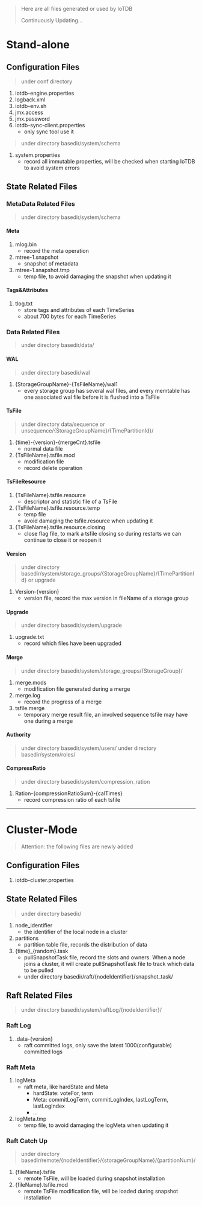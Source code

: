 <!--

    Licensed to the Apache Software Foundation (ASF) under one
    or more contributor license agreements.  See the NOTICE file
    distributed with this work for additional information
    regarding copyright ownership.  The ASF licenses this file
    to you under the Apache License, Version 2.0 (the
    "License"); you may not use this file except in compliance
    with the License.  You may obtain a copy of the License at

        http://www.apache.org/licenses/LICENSE-2.0

    Unless required by applicable law or agreed to in writing,
    software distributed under the License is distributed on an
    "AS IS" BASIS, WITHOUT WARRANTIES OR CONDITIONS OF ANY
    KIND, either express or implied.  See the License for the
    specific language governing permissions and limitations
    under the License.

-->

> Here are all files generated or used by IoTDB
>
> Continuously Updating...

# Stand-alone

## Configuration Files
> under conf directory
1. iotdb-engine.properties
2. logback.xml
3. iotdb-env.sh
4. jmx.access
5. jmx.password
6. iotdb-sync-client.properties
    + only sync tool use it

> under directory basedir/system/schema
1. system.properties
    + record all immutable properties, will be checked when starting IoTDB to avoid system errors

## State Related Files

### MetaData Related Files
> under directory basedir/system/schema

#### Meta
1. mlog.bin
    + record the meta operation
2. mtree-1.snapshot
    + snapshot of metadata
3. mtree-1.snapshot.tmp
    + temp file, to avoid damaging the snapshot when updating it

#### Tags&Attributes
1. tlog.txt
    + store tags and attributes of each TimeSeries
    + about 700 bytes for each TimeSeries

### Data Related Files
> under directory basedir/data/

#### WAL
> under directory basedir/wal

1. {StorageGroupName}-{TsFileName}/wal1
    + every storage group has several wal files, and every memtable has one associated wal file before it is flushed into a TsFile 

#### TsFile
> under directory data/sequence or unsequence/{StorageGroupName}/{TimePartitionId}/

1. {time}-{version}-{mergeCnt}.tsfile
    + normal data file
2. {TsFileName}.tsfile.mod
    + modification file
    + record delete operation

#### TsFileResource
1. {TsFileName}.tsfile.resource
    + descriptor and statistic file of a TsFile
2. {TsFileName}.tsfile.resource.temp
    + temp file
    + avoid damaging the tsfile.resource when updating it
3. {TsFileName}.tsfile.resource.closing
    + close flag file, to mark a tsfile closing so during restarts we can continue to close it or reopen it

#### Version
> under directory basedir/system/storage_groups/{StorageGroupName}/{TimePartitionId} or upgrade

1. Version-{version}
    + version file, record the max version in fileName of a storage group

#### Upgrade
> under directory basedir/system/upgrade

1. upgrade.txt
    + record which files have been upgraded

#### Merge
> under directory basedir/system/storage_groups/{StorageGroup}/

1. merge.mods
    + modification file generated during a merge
2. merge.log
    + record the progress of a merge
3. tsfile.merge
    + temporary merge result file, an involved sequence tsfile may have one during a merge

#### Authority
> under directory basedir/system/users/
> under directory basedir/system/roles/

#### CompressRatio
> under directory basedir/system/compression_ration
1. Ration-{compressionRatioSum}-{calTimes}
    + record compression ratio of each tsfile

---

# Cluster-Mode
> Attention: the following files are newly added

## Configuration Files
1. iotdb-cluster.properties

## State Related Files
> under directory basedir/

1. node_identifier
    + the identifier of the local node in a cluster
2. partitions
    + partition table file, records the distribution of data
3. {time}_{random}.task
    + pullSnapshotTask file, record the slots and owners. When a node joins a cluster,
    it will create pullSnapshotTask file to track which data to be pulled
    + under directory basedir/raft/{nodeIdentifier}/snapshot_task/

## Raft Related Files
> under directory basedir/system/raftLog/{nodeIdentifier}/

### Raft Log
1. .data-{version}
    + raft committed logs, only save the latest 1000(configurable) committed logs

### Raft Meta
1. logMeta
    + raft meta, like hardState and Meta
        + hardState: voteFor, term
        + Meta: commitLogTerm, commitLogIndex, lastLogTerm, lastLogIndex
        + ...
2. logMeta.tmp
    + temp file, to avoid damaging the logMeta when updating it

### Raft Catch Up
> under directory basedir/remote/{nodeIdentifier}/{storageGroupName}/{partitionNum}/

1. {fileName}.tsfile
    + remote TsFile, will be loaded during snapshot installation
2. {fileName}.tsfile.mod
    + remote TsFile modification file, will be loaded during snapshot installation